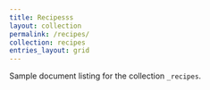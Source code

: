 ```yaml
---
title: Recipesss
layout: collection
permalink: /recipes/
collection: recipes
entries_layout: grid
---
```


Sample document listing for the collection `_recipes`.
